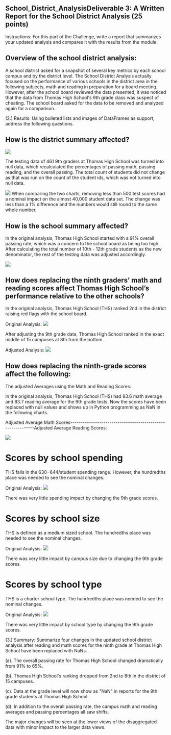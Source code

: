 ## School_District_AnalysisDeliverable 3: A Written Report for the School District Analysis (25 points)
Instructions:
For this part of the Challenge, write a report that summarizes your updated analysis and compares it with the results from the module.

## Overview of the school district analysis:
A school district asked for a snapshot of several key metrics by each school campus and by the district level. The School District Analysis actually focused on the performance of various schools in the district area in the following subjects, math and reading in preparation for a board meeting. However, after the school board reviewed the data presented, it was noticed that the data from Thomas High School's 9th grade class was suspect of cheating. The school board asked for the data to be removed and analyzed again for a comparison.

(2.) Results: Using bulleted lists and images of DataFrames as support, address the following questions.

## How is the district summary affected?
![
](https://github.com/Adpetfem83/School_District_Analysis/blob/main/Screen%20Shot%202022-08-24%20at%205.51.15%20AM.png)

The testing data of 461 9th graders at Thomas High School was turned into null data, which recalculated the percentages of passing math, passing reading, and the overall passing. The total count of students did not change as that was run on the count of the student ids, which was not turned into null data.

![
](https://github.com/Adpetfem83/School_District_Analysis/blob/main/Screen%20Shot%202022-08-24%20at%205.55.21%20AM.png)
When comparing the two charts, removing less than 500 test scores had a nominal impact on the almost 40,000 student data set. The change was less than a 1% difference and the numbers would still round to the same whole number.




## How is the school summary affected?

In the original analysis, Thomas High School started with a 91% overall passing rate, which was a concern to the school board as being too high. After calculating the total number of 10th - 12th grade students as the new denominator, the rest of the testing data was adjusted accordingly.
 
![
](https://github.com/Adpetfem83/School_District_Analysis/blob/main/Screen%20Shot%202022-08-24%20at%206.54.04%20AM.png)






## How does replacing the ninth graders’ math and reading scores affect Thomas High School’s performance relative to the other schools?

In the original analysis, Thomas High School (THS) ranked 2nd in the district raising red flags with the school board.

Original Analysis:
![
](https://github.com/Adpetfem83/School_District_Analysis/blob/main/Screen%20Shot%202022-08-24%20at%201.46.27%20PM.png)

After adjusting the 9th grade data, Thomas High School ranked in the exact middle of 15 campuses at 8th from the bottom.

Adjusted Analysis: 
![
](https://github.com/Adpetfem83/School_District_Analysis/blob/main/Screen%20Shot%202022-08-24%20at%202.04.26%20PM.png)


## How does replacing the ninth-grade scores affect the following:
 
 The adjusted Averages using the Math and Reading Scores:
 
In the original analysis, Thomas High School (THS) had 83.6 math average and 83.7 reading average for the 9th grade tests. Now the scores have been replaced with null values and shows up in Python programming as NaN in the following charts.

Adjusted Average Math Scores------------------------------------------------------------Adjusted Average Reading Scores:
 
 ![
 ](https://github.com/Adpetfem83/School_District_Analysis/blob/main/Screen%20Shot%202022-08-24%20at%202.12.43%20PM.png)
 
# Scores by school spending
THS falls in the $630-$644/student spending range. However, the hundredths place was needed to see the nominal changes.

Original Analysis:
![
](https://github.com/Adpetfem83/School_District_Analysis/blob/main/Screen%20Shot%202022-08-24%20at%202.25.43%20PM.png)

There was very little spending impact by changing the 9th grade scores.

# Scores by school size
THS is defined as a medium sized school. The hundredths place was needed to see the nominal changes.

Original Analysis:
![
](https://github.com/Adpetfem83/School_District_Analysis/blob/main/Screen%20Shot%202022-08-24%20at%202.32.45%20PM.png)

There was very little impact by campus size due to changing the 9th grade scores.


# Scores by school type

THS is a charter school type. The hundredths place was needed to see the nominal changes.

Original Analysis:
![
](https://github.com/Adpetfem83/School_District_Analysis/blob/main/Screen%20Shot%202022-08-24%20at%202.37.20%20PM.png)

There was very little impact by school type by changing the 9th grade scores.


(3.) Summary: Summarize four changes in the updated school district analysis after reading and math scores for the ninth grade at Thomas High School have been replaced with NaNs.

(a). The overall passing rate for Thomas High School changed dramatically from 91% to 65%.

(b). Thomas High School's ranking dropped from 2nd to 8th in the district of 15 campuses.

(c). Data at the grade level will now show as "NaN" in reports for the 9th grade students at Thomas High School

(d). In addition to the overall passing rate, the campus math and reading averages and passing percentages all saw shifts.

The major changes will be seen at the lower views of the disaggregated data with minor impact to the larger data views.
